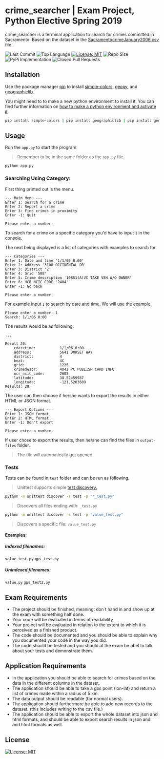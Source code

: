 # crime_searcher | Exam Project, Python Elective Spring 2019
crime_searcher is a terminal application to search for crimes committed in Sacramento. Based on the dataset in the [SacramentocrimeJanuary2006.csv](../csv-files/SacramentocrimeJanuary2006.csv) file.

![Last Commit](https://img.shields.io/github/last-commit/martinloesethjensen/crime_searcher.svg) ![Top Language](https://img.shields.io/github/languages/top/martinloesethjensen/crime_searcher.svg) [![License: MIT](https://img.shields.io/github/license/martinloesethjensen/crime_searcher.svg)](../LICENSE) ![Repo Size](https://img.shields.io/github/repo-size/martinloesethjensen/crime_searcher.svg) ![PyPi Implementation](https://img.shields.io/pypi/implementation/geopy.svg) ![Closed Pull Requests](https://img.shields.io/github/issues-pr-closed/martinloesethjensen/crime_searcher.svg)

## Installation 
Use the package manager [pip](https://pip.pypa.io/en/stable/) to install [simple-colors](https://pypi.org/project/simple-colors/), [geopy](https://pypi.org/project/geopy/), and [geographiclib](https://pypi.org/project/geographiclib/).

You might need to to make a new python environment to install it. You can find further information on [how to make a python environment and activate it](https://docs.python.org/3/tutorial/venv.html#creating-virtual-environments). 

```bash
pip install simple-colors | pip install geographiclib | pip install geopy

```

## Usage
Run the `app.py` to start the program. 

> Remember to be in the same folder as the `app.py` file.

```bash
python app.py
```

### Searching Using Category:
First thing printed out is the menu.

```
--- Main Menu ---
Enter 1: Search for a crime
Enter 2: Report a crime
Enter 3: Find crimes in proximity
Enter -1: Quit

Please enter a number: 
```

To search for a crime on a specific category you'd have to input `1` in the console.

The next being displayed is a list of categories with examples to search for.

```
--- Categories ---
Enter 1: Date and time '1/1/06 0:00'
Enter 2: Address '3108 OCCIDENTAL DR'
Enter 3: District '2'
Enter 4: Grid '508'
Enter 5: Crime description '10851(A)VC TAKE VEH W/O OWNER'
Enter 6: UCR NCIC CODE '2404'
Enter -1: Go back

Please enter a number: 
```

For example input `1` to search by date and time. We will use the example.

```
Please enter a number: 1
Search: 1/1/06 0:00
```

The results would be as following:

```
...

Result 20:
	cdatetime:           1/1/06 0:00
	address:             5641 DORSET WAY
	district:            4
	beat:                4C        
	grid:                1225
	crimedescr:          484J PC PUBLISH CARD INFO
	ucr_ncic_code:       2605
	latitude:            38.52459987
	longitude:           -121.5203609
Results: 20
```

The user can then choose if he/she wants to export the results in either HTML or JSON format.

```
--- Export Options ---
Enter 1: JSON format
Enter 2: HTML format
Enter -1: Don't export

Please enter a number: 
```

If user chose to export the results, then he/she can find the files in `output-files` folder.

> The file will automatically get opened.


### Tests
Tests can be found in `test` folder and can be run as following. 

> Unittest supports simple [test discovery.](https://docs.python.org/3/library/unittest.html#test-discovery) 

```bash
python -m unittest discover -s test -p "*_test.py"
```

> Discovers all files ending with: `_test.py`

```bash
python -m unittest discover -s test -p "value_test.py"
```

> Discovers a specific file: `value_test.py`

#### Examples:

##### Indexed filenames:
`value_test.py`
`gps_test.py`

##### Unindexed filenames:
`value.py`
`gps_test2.py`


## Exam Requirements
* The project should be finished, meaning: don´t hand in and show up at the exam with something half done.  
* Your code will be evaluated in terms of readability  
* Your project will be evaluated in relation to the extent to which it is perceived as a finished product.  
* The code should be documented and you should be able to explain why you documented your code in the way you did.  
* The code should be tested and you should at the exam be abel to talk about your tests and demonstrate them.


## Application Requirements
* In the application you should be able to search for crimes based on the data in the different columns in the dataset.
* The application should be able to take a gps point (lon-lat) and return a list of crimes made within a radius of 5 km.
* The data output should be readable (for normal users).
* The application should furthermore be able to add new records to the dataset. (this includes writing to the csv file.)
* The application should be able to export the whole dataset into json and html formats, and should be able to export search results in json and and html formats as well.

## License
[![License: MIT](https://img.shields.io/github/license/martinloesethjensen/crime_searcher.svg)](../LICENSE)
